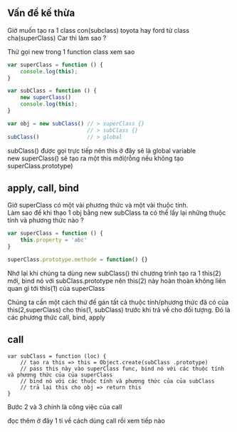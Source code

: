 ## Vấn đề kế thừa

Giờ muốn tạo ra 1 class con\(subclass\) toyota hay ford từ class cha\(superClass\) Car thì làm sao ?

Thử gọi new trong 1 function class xem sao

```js
var superClass = function () {
    console.log(this);
}

var subClass = function () {
    new superClass()
    console.log(this);
}

var obj = new subClass() // > superClass {}
                         // > subClass {}
subClass()               // > global

```

subClass\(\) được gọi trực tiếp nên this ở đây sẽ là global variable  
new superClass\(\) sẽ tạo ra một this mới\(rỗng nếu không tạo superClass.prototype\)

## apply, call, bind

Giờ superClass có một vài phương thức và một vài  thuộc tính.  
Làm sao để khi thạo 1 obj bằng new subClass ta có thể lấy lại những thuộc tính và phương thức nào ?

```js
var superClass = function () {
    this.property = 'abc'
}

superClass.prototype.methode = function() {}
```

Nhớ lại khi chúng ta dùng new subClass\(\) thì chương trình tạo ra 1 this\(2\)  mới, bind nó với subClass.prototype nên this\(2\) này hoàn thoàn không liên quan gì tới this\(1\) của superClass

Chúng ta cần một cách thứ đế gán tất cả thuộc tính/phương thức đã có của this\(2,superClass\) cho this\(1, subClass\) trước khi trả về cho đối tượng. Đó là các phương thức call, bind, apply

## call

```
var subClass = function (loc) {
    // tạo ra this => this = Object.create(subClass .prototype)
    // pass this này vào superClass func, bind nó với các thuộc tính và phương thức của của superClass
    // bind nó với các thuộc tính và phương thức của của subClass
    // trả lại this cho obj => return this
}
```

Bước 2 và 3 chính là công việc của call

đọc thêm ở đây 1 tí về cách dùng call rồi xem tiếp nào





